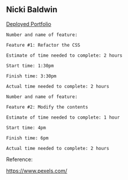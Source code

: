 ## Nicki Baldwin

[Deployed Portfolio](https://nickibaldwin.github.io/portfolio/)

```
Number and name of feature: 

Feature #1: Refactor the CSS

Estimate of time needed to complete: 2 hours

Start time: 1:30pm

Finish time: 3:30pm

Actual time needed to complete: 2 hours
```

```
Number and name of feature: 

Feature #2: Modify the contents

Estimate of time needed to complete: 1 hour

Start time: 4pm

Finish time: 6pm

Actual time needed to complete: 2 hours
```

Reference:

https://www.pexels.com/
